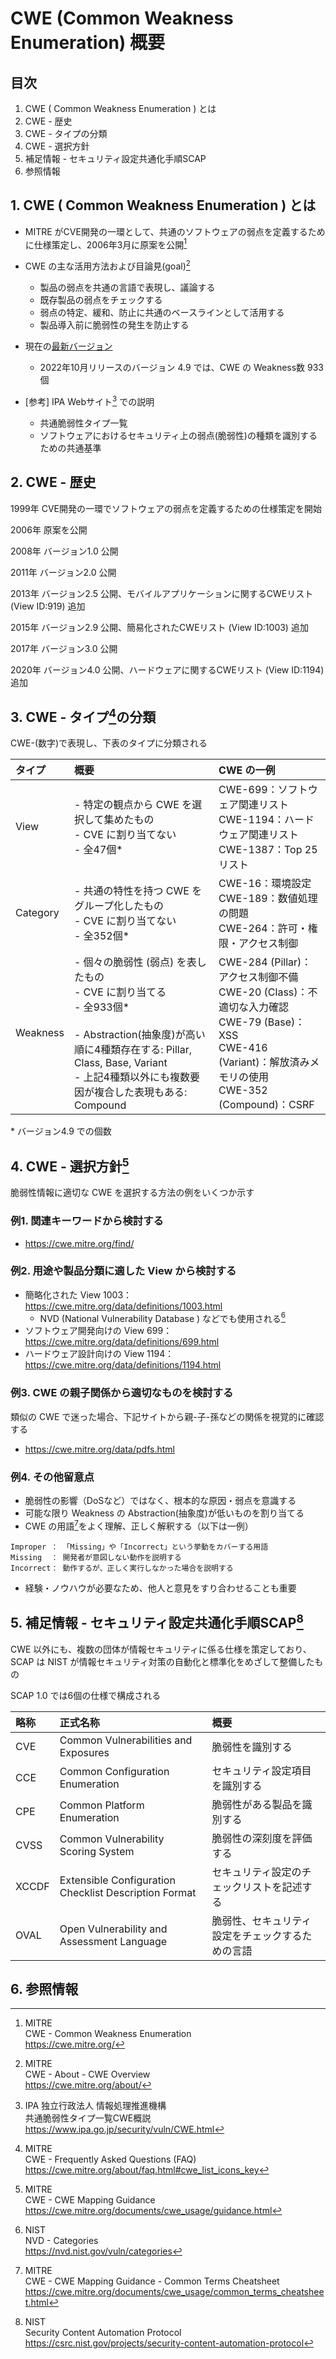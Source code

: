 # CWE (Common Weakness Enumeration) 概要

## 目次

  1. CWE ( Common Weakness Enumeration ) とは
  2. CWE - 歴史
  3. CWE - タイプの分類
  4. CWE - 選択方針
  5. 補足情報 - セキュリティ設定共通化手順SCAP
  6. 参照情報

## 1. CWE ( Common Weakness Enumeration ) とは

  * MITRE がCVE開発の一環として、共通のソフトウェアの弱点を定義するために仕様策定し、2006年3月に原案を公開[^1]
  * CWE の主な活用方法および目論見(goal)[^2]
    - 製品の弱点を共通の言語で表現し、議論する
    - 既存製品の弱点をチェックする
    - 弱点の特定、緩和、防止に共通のベースラインとして活用する
    - 製品導入前に脆弱性の発生を防止する

  * 現在の[最新バージョン](https://cwe.mitre.org/data/)
    - 2022年10月リリースのバージョン 4.9 では、CWE の Weakness数 933個

  * [参考] IPA Webサイト[^3] での説明
    - 共通脆弱性タイプ一覧
    - ソフトウェアにおけるセキュリティ上の弱点(脆弱性)の種類を識別するための共通基準

## 2. CWE - 歴史

  1999年 CVE開発の一環でソフトウェアの弱点を定義するための仕様策定を開始

  2006年 原案を公開

  2008年 バージョン1.0 公開 

  2011年 バージョン2.0 公開

  2013年 バージョン2.5 公開、モバイルアプリケーションに関するCWEリスト (View ID:919) 追加

  2015年 バージョン2.9 公開、簡易化されたCWEリスト (View ID:1003) 追加

  2017年 バージョン3.0 公開

  2020年 バージョン4.0 公開、ハードウェアに関するCWEリスト (View ID:1194) 追加

## 3. CWE - タイプ[^4]の分類

CWE-(数字)で表現し、下表のタイプに分類される

|  タイプ  |    概要   | CWE の一例 |
| :---     | :---      | :---       |
| View     | - 特定の観点から CWE を選択して集めたもの<br/>- CVE に割り当てない<br/>- 全47個* | CWE-699：ソフトウェア関連リスト<br/>CWE-1194：ハードウェア関連リスト<br/>CWE-1387：Top 25リスト |
| Category | - 共通の特性を持つ CWE をグループ化したもの<br/>- CVE に割り当てない<br/>- 全352個* | CWE-16：環境設定<br/>CWE-189：数値処理の問題<br/>CWE-264：許可・権限・アクセス制御 |
| Weakness | - 個々の脆弱性 (弱点) を表したもの<br/>- CVE に割り当てる<br/>- 全933個* <br/><br/>- Abstraction(抽象度)が高い順に4種類存在する: Pillar, Class, Base, Variant<br/>- 上記4種類以外にも複数要因が複合した表現もある: Compound<br/> | CWE-284 (Pillar)：アクセス制御不備<br/>CWE-20 (Class)：不適切な入力確認<br/>CWE-79 (Base)：XSS<br/>CWE-416 (Variant)：解放済みメモリの使用<br/>CWE-352 (Compound)：CSRF |

&#42; バージョン4.9 での個数


## 4. CWE - 選択方針[^5]

脆弱性情報に適切な CWE を選択する方法の例をいくつか示す

### 例1. 関連キーワードから検討する

- https://cwe.mitre.org/find/

### 例2. 用途や製品分類に適した View から検討する

- 簡略化された View 1003：https://cwe.mitre.org/data/definitions/1003.html
    - NVD (National Vulnerability Database ) などでも使用される[^6]
- ソフトウェア開発向けの View 699：https://cwe.mitre.org/data/definitions/699.html
- ハードウェア設計向けの View 1194：https://cwe.mitre.org/data/definitions/1194.html

### 例3. CWE の親子関係から適切なものを検討する

類似の CWE で迷った場合、下記サイトから親-子-孫などの関係を視覚的に確認する

- https://cwe.mitre.org/data/pdfs.html

### 例4. その他留意点

- 脆弱性の影響（DoSなど）ではなく、根本的な原因・弱点を意識する
- 可能な限り Weakness の Abstraction(抽象度)が低いものを割り当てる
- CWE の用語[^7]をよく理解、正しく解釈する（以下は一例）

```
Improper ： 「Missing」や「Incorrect」という挙動をカバーする用語
Missing  ： 開発者が意図しない動作を説明する
Incorrect： 動作するが、正しく実行しなかった場合を説明する
```

- 経験・ノウハウが必要なため、他人と意見をすり合わせることも重要

## 5. 補足情報 - セキュリティ設定共通化手順SCAP[^8]

CWE 以外にも、複数の団体が情報セキュリティに係る仕様を策定しており、SCAP は NIST が情報セキュリティ対策の自動化と標準化をめざして整備したもの

SCAP 1.0 では6個の仕様で構成される

| 略称 | 正式名称 | 概要 |
| :--- | :---     | :--- |
| CVE | Common Vulnerabilities and Exposures | 脆弱性を識別する |
| CCE | Common Configuration Enumeration | セキュリティ設定項目を識別する |
| CPE | Common Platform Enumeration | 脆弱性がある製品を識別する |
| CVSS | Common Vulnerability Scoring System | 脆弱性の深刻度を評価する |
| XCCDF | Extensible Configuration Checklist Description Format | セキュリティ設定のチェックリストを記述する |
| OVAL | Open Vulnerability and Assessment Language | 脆弱性、セキュリティ設定をチェックするための言語 |

## 6. 参照情報

[^1]: MITRE  
CWE - Common Weakness Enumeration  
https://cwe.mitre.org/

[^2]: MITRE  
CWE - About - CWE Overview  
https://cwe.mitre.org/about/

[^3]: IPA 独立行政法人 情報処理推進機構  
共通脆弱性タイプ一覧CWE概説  
https://www.ipa.go.jp/security/vuln/CWE.html

[^4]: MITRE  
CWE - Frequently Asked Questions (FAQ)  
https://cwe.mitre.org/about/faq.html#cwe_list_icons_key

[^5]: MITRE  
CWE - CWE Mapping Guidance  
https://cwe.mitre.org/documents/cwe_usage/guidance.html

[^6]: NIST  
NVD - Categories  
https://nvd.nist.gov/vuln/categories

[^7]: MITRE  
CWE - CWE Mapping Guidance - Common Terms Cheatsheet  
https://cwe.mitre.org/documents/cwe_usage/common_terms_cheatsheet.html

[^8]: NIST  
Security Content Automation Protocol  
https://csrc.nist.gov/projects/security-content-automation-protocol
